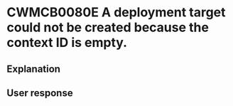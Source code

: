 # CWMCB0080E A deployment target could not be created because the context ID is empty.

## Explanation

## User response